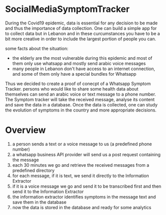 # SocialMediaSymptomTracker
During the Covid19 epidemic, data is essential for any decision to be made and thus the importance of data collection. One can build a simple app for to collect data but in Lebanon and in these curcumstances you have to be a bit more creative in order to include the largest portion of people you can.

some facts about the situation:
- the elderly are the most vulnerable during this epidemic and most of them only use whatsapp and mostly send arabic voice messages
- many people in Lebanon don't have access to an internet connection, and some of them only have a special bundles for Whatsapp

Thus we decided to create a proof of conecpt of a Whatsapp Symptom Tracker.
persons who would like to share some health data about themselves can send an arabic voice or text message to a phone number. The Symptom tracker will take the received message, analyse its content and save the data in a database. Once the data is collected, one can study the evolution of symptoms in the country and more appropriate decisions.

#  Overview 
1) a person sends a text or a voice message to us (a predefined phone number)
2) a whatsapp business API provider will send us a post request containing the message
3) each 30 minutes we go and retrieve the received messages from a predefined directory
4) for each message, if it is text, we send it directly to the Information Extractor
5) if it is a voice message we go and send it to be transcribed first and then send it to the Information Extractor
6) the information extractor identifies symptoms in the message text and save them in the database
7) now the data is stored in the database and ready for some analytics
